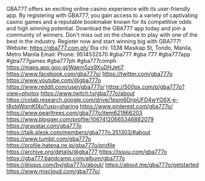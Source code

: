 GBA777 offers an exciting online casino experience with its user-friendly app. By registering with GBA777, you gain access to a variety of captivating casino games and a reputable bookmaker known for its competitive odds and high winning potential. Download the GBA777 app today and join a community of winners. Don't miss out on the chance to play with one of the best in the industry. Register now and start winning big with GBA777! 
Website: https://gba777.com.ph/ 
Địa chỉ: 1338 Masikap St, Tondo, Manila, Metro Manila 
Email: 
Phone: 9514532570 
#gba777 #gba 777 #gba777app #gba777games #gba777ph #gba777comph
https://maps.app.goo.gl/Waem5zs9XuDHJetj7
https://www.facebook.com/gba777o/
https://twitter.com/gba777o
https://www.youtube.com/@gba777o
https://www.reddit.com/user/gba777o/
https://500px.com/p/gba777o?view=photos
https://www.twitch.tv/gba777o/about
https://colab.research.google.com/drive/1psm6DrjpUFD4wYG6X-e-t8xteWqmKf4o?usp=sharing
https://www.pinterest.com/gba777o/
https://www.pearltrees.com/gba777o/item621966203
https://www.blogger.com/profile/10674120665346882079
https://gravatar.com/gba777o
https://talk.plesk.com/members/gba777o.351303/#about
https://www.tumblr.com/gba777o
https://profile.hatena.ne.jp/gba777o/profile
https://archive.org/details/@gba777
https://issuu.com/gba777o
https://gba777.bandcamp.com/album/gba777o
https://disqus.com/by/gba777o/about/
https://about.me/gba777o/getstarted
https://www.mixcloud.com/gba777o/
